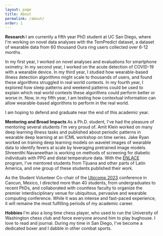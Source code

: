 ```yaml
---
layout: page
title: About
permalink: /about/
order: 1
---
```


<b> Research </b>
I am currently a fifth year PhD student at UC San Diego, where I'm working on novel data analyses with the TemPredict dataset, a dataset of wearable data from 60 thousand Oura ring users collected over 6-12 months.

In my first year, I worked on novel analyses and evaluations for smartphone oximetry. In my second year, I worked on the acute detection of COVID-19 with a wearable device. In my third year, I studied how wearable-based illness detection algorithms might scale to thousands of users, and found these algorithms struggled in real world contexts. In my fourth year, I explored how sleep patterns and weekend patterns could be used to explain which real world contexts these algorithms could perform better or worse in. Now, in my fifth year, I am testing how contextual information can allow wearable-based algorithms to perform in the real world.

I am hoping to defend and graduate near the end of this academic year. 

<b> Mentoring and Broad Impacts </b>
As a Ph.D. student, I've had the pleasure of mentoring several students I'm very proud of. Amit Klein worked on many deep learning illness tasks and published about periodic patterns in wearable deep learning at an ICML workshop on time series. Jake Ryan worked on training deep learning models on wavelet images of wearable data to identify fevers at scale by leveraging pretrained image models. Shreenithi Navaneethan is working on methods of screening for diabetic individuals with PPG and distal temperature data. With the [ENLACE](https://summer.ucsd.edu/program-finder/enlace.html) program, I've mentored students from Tijuana and other parts of Latin America, and one group of these students published their work. 

As the Student Volunteer Co-chair of the [Ubicomp 2023](https://www.ubicomp.org/ubicomp-iswc-2023/) conference in Cancun, Mexico, I directed more than 40 students, from undergraduates to recent PhDs, and collaborated with countless faculty to organize the premier interdisciplinary venue for ubiquitous, pervasive and wearable computing conference. While it was an intense and fast-paced experience, it will remaine the most fulfilling periods of my academic career.

<b> Hobbies </b>
I'm also a long time chess player, who used to run the University of Washington chess club and force everyone around him to play bughouse. I love to read and journal. During my time in San Diego, I've become a dedicated boxer and I dabble in other combat sports.